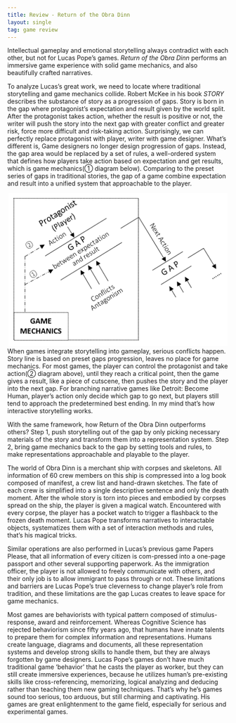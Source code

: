 ```yaml
---
title: Review - Return of the Obra Dinn
layout: single
tag: game review
---
```


Intellectual gameplay and emotional storytelling always contradict with each other, but not for Lucas Pope’s games. *Return of the Obra Dinn* performs an immersive game experience with solid game mechanics, and also beautifully crafted narratives.


  To analyze Lucas’s great work, we need to locate where traditional storytelling and game mechanics collide. Robert McKee in his book *STORY* describes the substance of story as a progression of gaps. Story is born in the gap where protagonist’s expectation and result given by the world split. After the protagonist takes action, whether the result is positive or not, the writer will push the story into the next gap with greater conflict and greater risk, force more difficult and risk-taking action. Surprisingly, we can perfectly replace protagonist with player, writer with game designer. What’s different is, Game designers no longer design progression of gaps. Instead, the gap area would be replaced by a set of rules, a well-ordered system that defines how players take action based on expectation and get results, which is game mechanics(① diagram below). Comparing to the preset series of gaps in traditional stories, the gap of a game combine expectation and result into a unified system that approachable to the player.


<div style="text-align: center"><img src="/img/blogs/obradinn.PNG" width="500" /> </div>
  When games integrate storytelling into gameplay, serious conflicts happen. Story line is based on preset gaps progression, leaves no place for game mechanics. For most games, the player can control the protagonist and take action(② diagram above), until they reach a critical point, then the game gives a result, like a piece of cutscene, then pushes the story and the player into the next gap. For branching narrative games like Detroit: Become Human, player’s action only decide which gap to go next, but players still tend to approach the predetermined best ending. In my mind that’s how interactive storytelling works.


  With the same framework, how Return of the Obra Dinn outperforms others? Step 1, push storytelling out of the gap by only picking necessary materials of the story and transform them into a representation system. Step 2, bring game mechanics back to the gap by setting tools and rules, to make representations approachable and playable to the player. 


  The world of Obra Dinn is a merchant ship with corpses and skeletons. All information of 60 crew members on this ship is compressed into a log book composed of manifest, a crew list and hand-drawn sketches. The fate of each crew is simplified into a single descriptive sentence and only the death moment. After the whole story is torn into pieces and embodied by corpses spread on the ship, the player is given a magical watch. Encountered with every corpse, the player has a pocket watch to trigger a flashback to the frozen death moment. Lucas Pope transforms narratives to interactable objects, systematizes them with a set of interaction methods and rules, that’s his magical tricks. 


  Similar operations are also performed in Lucas’s previous game Papers Please, that all information of every citizen is com-pressed into a one-page passport and other several supporting paperwork. As the immigration officer, the player is not allowed to freely communicate with others, and their only job is to allow immigrant to pass through or not. These limitations and barriers are Lucas Pope’s true cleverness to change player’s role from tradition, and these limitations are the gap Lucas creates to leave space for game mechanics.


  Most games are behaviorists with typical pattern composed of stimulus-response, award and reinforcement. Whereas Cognitive Science has rejected behaviorism since fifty years ago, that humans have innate talents to prepare them for complex information and representations. Humans create language, diagrams and documents, all these representation systems and develop strong skills to handle them, but they are always forgotten by game designers. Lucas Pope’s games don’t have much traditional game ‘behavior’ that he casts the player as worker, but they can still create immersive experiences, because he utilizes human’s pre-existing skills like cross-referencing, memorizing, logical analyzing and deducing rather than teaching them new gaming techniques. That’s why he’s games sound too serious, too arduous, but still charming and captivating. His games are great enlightenment to the game field, especially for serious and experimental games.